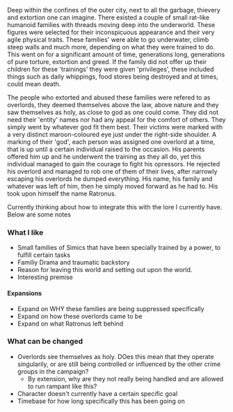 Deep within the confines of the outer city, next to all the garbage, thievery and extortion one can imagine. There existed a couple of small rat-like humanoid families with threads moving deep into the underworld. These figures were selected for their inconspicuous appearance and their very agile physical traits. These families' were able to go underwater, climb steep walls and much more, depending on what they were trained to do. This went on for a significant amount of time, generations long, generations of pure torture, extortion and greed. If the family did not offer up their children for these 'trainings' they were given 'privileges', these included things such as daily whippings, food stores being destroyed and at times, could mean death.

The people who extorted and abused these families were refered to as overlords, they deemed themselves above the law, above nature and they saw themselves as holy, as close to god as one could come. They did not need their 'entity' names nor had any appeal for the comfort of others. They simply went by whatever god fit them best. Their victims were marked with a very distinct maroon-coloured eye just under the right-side shoulder. A marking of their 'god', each person was assigned one overlord at a time, that is up until a certain individual raised to the occasion. His parents offered him up and he underwent the training as they all do, yet this individual managed to gain the courage to fight his opressors. He rejected his overlord and managed to rob one of them of their lives, after narrowly escaping his overlords he dumped everything. His name, his family and whatever was left of him, then he simply moved forward as he had to. His took upon himself the name Ratronus.

Currently thinking about how to integrate this with the lore I currently have. Below are some notes 
### What I like
- Small families of Simics that have been specially trained by a power, to fulfill certain tasks
- Familiy Drama and traumatic backstory
- Reason for leaving this world and setting out upon the world.
- Interesting premise
#### Expansions
- Expand on WHY these families are being suppressed specifically
- Expand on how these overlords came to be
- Expand on what Ratronus left behind
### What can be changed
- Overlords see themselves as holy. DOes this mean that they operate singularily, or are still being controlled or influenced by the other crime groups in the campaign?
	- By extension, why are they not really being handled and are allowed to run rampant like this?
- Character doesn't currently have a certain specific goal
- Timebase for how long specifically this has been going on